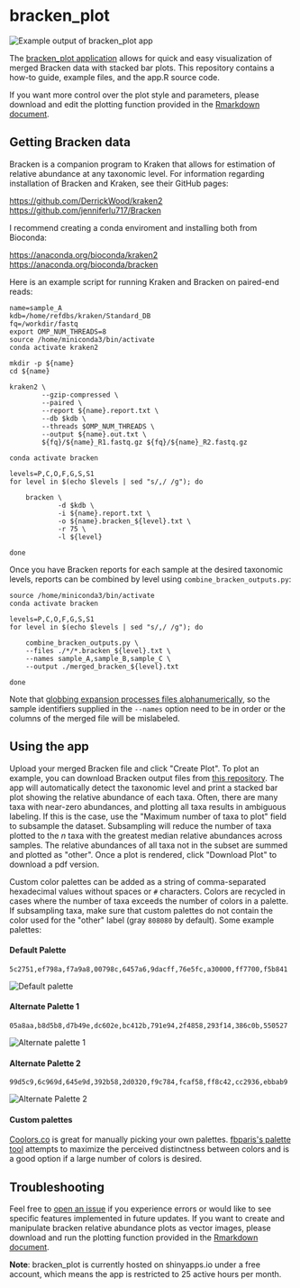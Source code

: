 # bracken_plot

![Example output of bracken_plot app](https://user-images.githubusercontent.com/22378512/131150573-25963923-f5e1-4000-ae94-8575353fac6c.png)

The [bracken_plot application](https://acvill.shinyapps.io/bracken_plot/) allows for quick and easy visualization of merged Bracken data with stacked bar plots. This repository contains a how-to guide, example files, and the app.R source code. 

If you want more control over the plot style and parameters, please download and edit the plotting function provided in the [Rmarkdown document](https://github.com/acvill/bracken_plot/blob/main/bracken_plot.Rmd). 

## Getting Bracken data

Bracken is a companion program to Kraken that allows for estimation of relative abundance at any taxonomic level. For information regarding installation of Bracken and Kraken, see their GitHub pages:

https://github.com/DerrickWood/kraken2
https://github.com/jenniferlu717/Bracken  

I recommend creating a conda enviroment and installing both from Bioconda:

https://anaconda.org/bioconda/kraken2
https://anaconda.org/bioconda/bracken

Here is an example script for running Kraken and Bracken on paired-end reads:

    name=sample_A
    kdb=/home/refdbs/kraken/Standard_DB
    fq=/workdir/fastq
    export OMP_NUM_THREADS=8
    source /home/miniconda3/bin/activate
    conda activate kraken2

    mkdir -p ${name}
    cd ${name}

    kraken2 \
            --gzip-compressed \
            --paired \
            --report ${name}.report.txt \
            --db $kdb \
            --threads $OMP_NUM_THREADS \
            --output ${name}.out.txt \
            ${fq}/${name}_R1.fastq.gz ${fq}/${name}_R2.fastq.gz

    conda activate bracken

    levels=P,C,O,F,G,S,S1
    for level in $(echo $levels | sed "s/,/ /g"); do

        bracken \
                -d $kdb \
                -i ${name}.report.txt \
                -o ${name}.bracken_${level}.txt \
                -r 75 \
                -l ${level}

    done

Once you have Bracken reports for each sample at the desired taxonomic levels, reports can be combined by level using `combine_bracken_outputs.py`:

    source /home/miniconda3/bin/activate
    conda activate bracken

    levels=P,C,O,F,G,S,S1
    for level in $(echo $levels | sed "s/,/ /g"); do

        combine_bracken_outputs.py \
        --files ./*/*.bracken_${level}.txt \
        --names sample_A,sample_B,sample_C \
        --output ./merged_bracken_${level}.txt

    done

Note that [globbing expansion processes files alphanumerically](https://serverfault.com/a/122743), so the sample identifiers supplied in the `--names` option need to be in order or the columns of the merged file will be mislabeled. 

## Using the app

Upload your merged Bracken file and click "Create Plot". To plot an example, you can download Bracken output files from [this repository](https://github.com/acvill/bracken_plot/tree/main/example_data_bracken). The app will automatically detect the taxonomic level and print a stacked bar plot showing the relative abundance of each taxa. Often, there are many taxa with near-zero abundances, and plotting all taxa results in ambiguous labeling. If this is the case, use the "Maximum number of taxa to plot" field to subsample the dataset. Subsampling will reduce the number of taxa plotted to the *n* taxa with the greatest median relative abundances across samples. The relative abundances of all taxa not in the subset are summed and plotted as "other". Once a plot is rendered, click "Download Plot" to download a pdf version. 

Custom color palettes can be added as a string of comma-separated hexadecimal values without spaces or `#` characters. Colors are recycled in cases where the number of taxa exceeds the number of colors in a palette. If subsampling taxa, make sure that custom palettes do not contain the color used for the "other" label (gray `808080` by default). Some example palettes:

#### Default Palette
    5c2751,ef798a,f7a9a8,00798c,6457a6,9dacff,76e5fc,a30000,ff7700,f5b841
![Default palette](https://user-images.githubusercontent.com/22378512/131156615-e78381f8-7f7a-45c7-adee-ddf1c1d7521f.png)

#### Alternate Palette 1
    05a8aa,b8d5b8,d7b49e,dc602e,bc412b,791e94,2f4858,293f14,386c0b,550527
![Alternate palette 1](https://user-images.githubusercontent.com/22378512/131156667-1ab5952c-34dc-4f17-86d4-6d7d2d51f9c6.png)

#### Alternate Palette 2
    99d5c9,6c969d,645e9d,392b58,2d0320,f9c784,fcaf58,ff8c42,cc2936,ebbab9
![Alternate Palette 2](https://user-images.githubusercontent.com/22378512/131156718-827af008-2466-4cba-afb2-fbf71dd33a0c.png)

#### Custom palettes

[Coolors.co](https://coolors.co/generate) is great for manually picking your own palettes. [fbparis's palette tool](https://mokole.com/palette.html) attempts to maximize the perceived distinctness between colors and is a good option if a large number of colors is desired. 

## Troubleshooting

Feel free to [open an issue](https://github.com/acvill/bracken_plot/issues/new) if you experience errors or would like to see specific features implemented in future updates. If you want to create and manipulate bracken relative abundance plots as vector images, please download and run the plotting function provided in the [Rmarkdown document](https://github.com/acvill/bracken_plot/blob/main/bracken_plot.Rmd). 

**Note**: bracken_plot is currently hosted on shinyapps.io under a free account, which means the app is restricted to 25 active hours per month.
